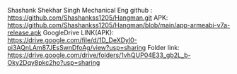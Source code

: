 Shashank Shekhar Singh
Mechanical Eng
github : https://github.com/Shashankss1205/Hangman.git
APK: https://github.com/Shashankss1205/Hangman/blob/main/app-armeabi-v7a-release.apk
GoogleDrive LINK(APK): https://drive.google.com/file/d/1D_DeXDyl0-pi3AQnLAm87JEsSwnDfoAg/view?usp=sharing
Folder link: https://drive.google.com/drive/folders/1vhQUP04E33_gb2L_b-Oky2Dqy8pkc2ho?usp=sharing
